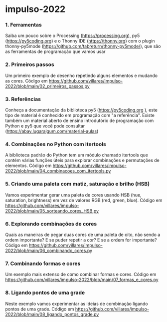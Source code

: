 # impulso-2022

### 1. Ferramentas
Saiba um pouco sobre o Processing (https://processing.org), py5 (https://py5coding.org) e o Thonny IDE (https://thonny.org) com o plugin thonny-py5mode (https://github.com/tabreturn/thonny-py5mode/), que são as ferramentas de programação que vamos usar

### 2. Primeiros passos
Um primeiro exemplo de desenho repetindo alguns elementos
e mudando as cores. Código em https://github.com/villares/impulso-2022/blob/main/02_primeiros_passos.py 

### 3. Referências
Conheça a documentação da biblioteca py5 (https://py5coding.org ), este tipo de material é conhecido em programação com "a referência".
Existe também um material aberto de ensino introdutório de programação com Python e py5 que você pode consultar (https://abav.lugaralgum.com/material-aulas)

### 4. Combinações no Python com itertools
A biblioteca padrão do Python tem um módulo chamado itertools  que contém várias funções úteis para explorar combinações e permutações de elementos. Código em https://github.com/villares/impulso-2022/blob/main/04_combinacoes_com_itertools.py 

### 5. Criando uma paleta com matiz, saturação e brilho (HSB)
Vamos experimentar gerar uma paleta de cores usando HSB (hue, saturation, brightness) em vez de valores RGB (red, green, blue). Código em https://github.com/villares/impulso-2022/blob/main/05_sorteando_cores_HSB.py 

### 6. Explorando combinações de cores 
Quais as maneiras de pegar duas cores de uma paleta de oito, não sendo
a ordem importante? E se puder repetir a cor? E se a ordem for importante? 
Código em  https://github.com/villares/impulso-2022/blob/main/06_combinando_cores.py 

### 7. Combinando formas e cores 
Um exemplo mais extenso de como combinar formas e cores. Código em https://github.com/villares/impulso-2022/blob/main/07_formas_e_cores.py 

### 8. Ligando pontos de uma grade
Neste exemplo vamos experimentar as ideias de combinação ligando pontos de uma grade.
Código em https://github.com/villares/impulso-2022/blob/main/08_ligando_pontos_grade.py 

